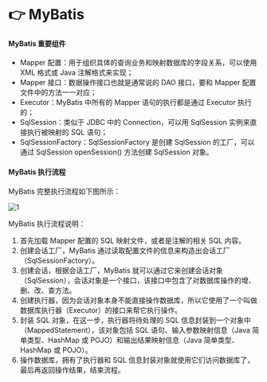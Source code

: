 # 👉 MyBatis

#### MyBatis 重要组件

- Mapper 配置：用于组织具体的查询业务和映射数据库的字段关系，可以使用 XML 格式或 Java 注解格式来实现；
- Mapper 接口：数据操作接口也就是通常说的 DAO 接口，要和 Mapper 配置文件中的方法一一对应；
- Executor：MyBatis 中所有的 Mapper 语句的执行都是通过 Executor 执行的；
- SqlSession：类似于 JDBC 中的 Connection，可以用 SqlSession 实例来直接执行被映射的 SQL 语句；
- SqlSessionFactory：SqlSessionFactory 是创建 SqlSession 的工厂，可以通过 SqlSession openSession() 方法创建 SqlSession 对象。

#### MyBatis 执行流程

MyBatis 完整执行流程如下图所示：

![1](https://images.gitbook.cn/4070e4c0-da75-11e9-b7a4-5f21fd84c626)

MyBatis 执行流程说明：

1. 首先加载 Mapper 配置的 SQL 映射文件，或者是注解的相关 SQL 内容。
2. 创建会话工厂，MyBatis 通过读取配置文件的信息来构造出会话工厂（SqlSessionFactory）。
3. 创建会话，根据会话工厂，MyBatis 就可以通过它来创建会话对象（SqlSession），会话对象是一个接口，该接口中包含了对数据库操作的增、删、改、查方法。
4. 创建执行器，因为会话对象本身不能直接操作数据库，所以它使用了一个叫做数据库执行器（Executor）的接口来帮它执行操作。
5. 封装 SQL 对象，在这一步，执行器将待处理的 SQL 信息封装到一个对象中（MappedStatement），该对象包括 SQL 语句、输入参数映射信息（Java 简单类型、HashMap 或 POJO）和输出结果映射信息（Java 简单类型、HashMap 或 POJO）。
6. 操作数据库，拥有了执行器和 SQL 信息封装对象就使用它们访问数据库了，最后再返回操作结果，结束流程。

